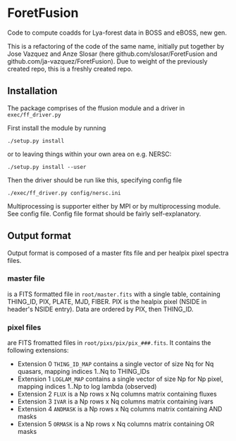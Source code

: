# ForetFusion
Code to compute coadds for Lya-forest data in BOSS and eBOSS, new gen.

This is a refactoring of the code of the same name, initially put together by Jose Vazquez and Anze Slosar
(here github.com/slosar/ForetFusion and github.com/ja-vazquez/ForetFusion). Due to weight of the previously created repo, this is a freshly created repo.


## Installation

The package comprises of the ffusion module and a driver in `exec/ff_driver.py`

First install the module by running

```
./setup.py install
```

or to leaving things within your own area on e.g. NERSC:

```
./setup.py install --user
```

Then the driver should be run like this, specifying config file

```
./exec/ff_driver.py config/nersc.ini
```

Multiprocessing is supporter either by MPI or by multiprocessing module. See config file.
Config file format should be fairly self-explanatory.

## Output format

Output format is composed of a master fits file and per healpix pixel spectra files.

### master file

is a FITS formatted file in `root/master.fits` with a single table, containing THING_ID, PIX, PLATE, MJD, FIBER. PIX is the healpix pixel (NSIDE in header's NSIDE entry). Data are ordered by PIX, then THING_ID.

### pixel files

are FITS fromatted files in `root/pixs/pix/pix_###.fits`. It contains the following extensions:
 * Extension 0 `THING_ID_MAP` contains a single vector of size Nq for Nq quasars, mapping indices 1..Nq to THING_IDs
 * Extension 1 `LOGLAM_MAP` contains a single vector of size Np for Np pixel, mapping indices 1..Np to log lambda (observed)
 * Extension 2 `FLUX` is a Np rows x Nq columns matrix containing fluxes
 * Extension 3 `IVAR` is a Np rows x Nq columns matrix containing ivars
 * Extension 4 `ANDMASK` is a Np rows x Nq columns matrix containing AND masks
 * Extension 5 `ORMASK` is a Np rows x Nq columns matrix containing OR masks


